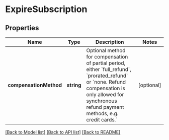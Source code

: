 # ExpireSubscription

## Properties
Name | Type | Description | Notes
------------ | ------------- | ------------- | -------------
**compensationMethod** | **string** | Optional method for compensation of partial period, either &#x60;full_refund&#x60;, &#x60;prorated_refund&#x60; or &#x60;none. Refund compensation is only allowed for synchronous refund payment methods, e.g. credit cards.&#x60; | [optional] 

[[Back to Model list]](../README.md#documentation-for-models) [[Back to API list]](../README.md#documentation-for-api-endpoints) [[Back to README]](../README.md)


